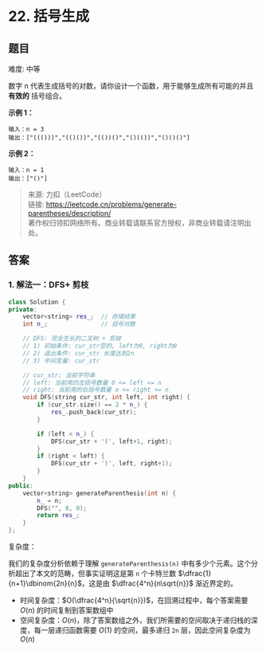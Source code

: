 # 22. 括号生成

## 题目

难度: 中等

数字 n 代表生成括号的对数，请你设计一个函数，用于能够生成所有可能的并且 **有效的** 括号组合。

**示例 1：**

```
输入：n = 3
输出：["((()))","(()())","(())()","()(())","()()()"]

```

**示例 2：**

```
输入：n = 1
输出：["()"]

```

> 来源: 力扣（LeetCode）  
> 链接: <https://leetcode.cn/problems/generate-parentheses/description/>  
> 著作权归领扣网络所有。商业转载请联系官方授权，非商业转载请注明出处。

## 答案

### 1. 解法一：DFS+ 剪枝

```c++
class Solution {
private:
    vector<string> res_;  // 存储结果
    int n_;               // 括号对数

    // DFS: 完全生长的二叉树 + 剪枝
    // 1) 初始条件: cur_str空的, left为0, right为0
    // 2) 退出条件: cur_str 长度达到2n
    // 3) 中间变量: cur_str

    // cur_str: 当前字符串
    // left: 当前用的左括号数量 0 <= left <= n
    // right: 当前用的右括号数量 o <= right <= n
    void DFS(string cur_str, int left, int right) {
        if (cur_str.size() == 2 * n_) {
            res_.push_back(cur_str);
        }

        if (left < n_) {
            DFS(cur_str + '(', left+1, right);
        }
        if (right < left) {
            DFS(cur_str + ')', left, right+1);
        }
    }
public:
    vector<string> generateParenthesis(int n) {
        n_ = n;
        DFS("", 0, 0);
        return res_;
    }
};
```

复杂度：

我们的复杂度分析依赖于理解 `generateParenthesis(n)` 中有多少个元素。这个分析超出了本文的范畴，但事实证明这是第 `n` 个卡特兰数 $\dfrac{1}{n+1}\dbinom{2n}{n}$，这是由 $\dfrac{4^n}{n\sqrt{n}}$ 渐近界定的。

* 时间复杂度：$O(\dfrac{4^n}{\sqrt{n}})$，在回溯过程中，每个答案需要 $O(n)$ 的时间复制到答案数组中
* 空间复杂度：$O(n)$，除了答案数组之外，我们所需要的空间取决于递归栈的深度，每一层递归函数需要 $O(1)$ 的空间，最多递归 `2n` 层，因此空间复杂度为 $O(n)$
